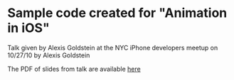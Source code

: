 # Sample code created for "Animation in iOS" 

Talk given by Alexis Goldstein at the NYC iPhone developers meetup on 10/27/10 by Alexis Goldstein

The PDF of slides from talk are available [here](http://www.livetotry.com/alexis_talks/iOSAnimationTalk_alexis.pdf)
